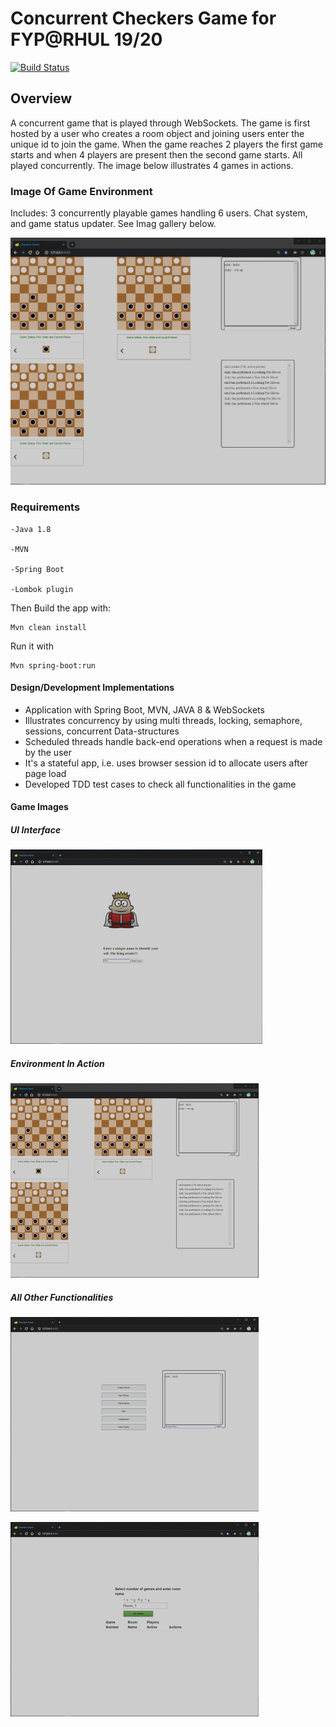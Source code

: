 # Concurrent Checkers Game for FYP@RHUL 19/20
[![Build Status](https://api.travis-ci.com/AzyCrw4282/private_project.svg?token=e3aJwvFiyAMqAUsK6B24&branch=master)](https://travis-ci.com/AzyCrw4282/private_project)

## Overview

A concurrent game that is played through WebSockets. The game is first hosted by
a user who creates a room object and joining users enter the unique id to join
the game. When the game reaches 2 players the first game starts and when 4 players
are present then the second game starts. All played concurrently. The image below
illustrates 4 games in actions.
### Image Of Game Environment
Includes: 3 concurrently playable games handling 6 users. Chat system, and game status updater.
See Imag gallery below.

![](/git_images/new.png)

### Requirements
```
-Java 1.8

-MVN

-Spring Boot

-Lombok plugin
```

Then Build the app with:
```shell script
Mvn clean install 
```
Run it with
```shell script
Mvn spring-boot:run
```


#### Design/Development Implementations

- Application with Spring Boot, MVN, JAVA 8 & WebSockets
- Illustrates concurrency by using multi threads, locking, semaphore, sessions, concurrent Data-structures
- Scheduled threads handle back-end operations when a request is made by the user
- It's a stateful app, i.e. uses browser session id to allocate users after page load
- Developed TDD test cases to check all functionalities in the game


#### Game Images

##### UI Interface
![](/git_images/first.png) [](/git_images/rtyr.png)


##### Environment In Action
![](/git_images/ttt.png) [](/git_images/hth.png)

##### All Other Functionalities
![](/git_images/bgr.png) [](/git_images/erw.png)


![](/git_images/kjy.png) [](/git_images/yui.png)
